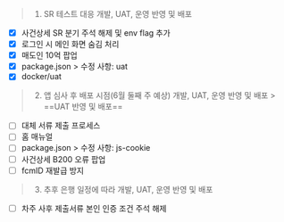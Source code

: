 > 1. SR 테스트 대응 개발, UAT, 운영 반영 및 배포
- [x] 사건상세 SR 분기 주석 해제 및 env flag 추가
- [x] 로그인 시 메인 화면 숨김 처리
- [x] 매도인 10억 팝업
- [x] package.json > 수정 사항: uat
- [x] docker/uat

> 2. 앱 심사 후 배포 시점(6월 둘째 주 예상) 개발, UAT, 운영 반영 및 배포 > ==UAT 반영 및 배포==
- [ ] 대체 서류 제출 프로세스
- [ ] 홈 매뉴얼
- [ ] package.json > 수정 사항: js-cookie
- [ ] 사건상세 B200 오류 팝업
- [ ] fcmID 재발급 방지

> 3. 추후 은행 일정에 따라 개발, UAT, 운영 반영 및 배포
- [ ] 차주 사후 제출서류 본인 인증 조건 주석 해제





